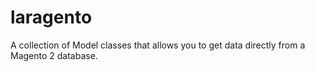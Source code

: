 # laragento
A collection of Model classes that allows you to get data directly from a Magento 2 database.
